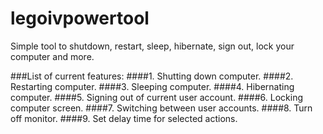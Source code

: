 legoivpowertool
===============

Simple tool to shutdown, restart, sleep, hibernate, sign out, lock your computer and more.

###List of current features:
####1. Shutting down computer.
####2. Restarting computer.
####3. Sleeping computer.
####4. Hibernating computer.
####5. Signing out of current user account.
####6. Locking computer screen.
####7. Switching between user accounts.
####8. Turn off monitor.
####9. Set delay time for selected actions.

